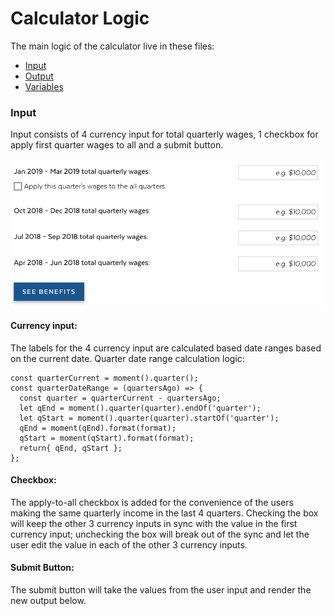 # Calculator Logic
The main logic of the calculator live in these files:
- [Input](./src/components/Form/index.js)
- [Output](./src/components/Form/output.js)
- [Variables](./src/data/variables.json)

### Input

Input consists of 4 currency input for total quarterly wages, 1 checkbox for apply first quarter wages to all and a submit button.

![input screenshot](./media/input.png)


#### Currency input:
The labels for the 4 currency input are calculated based date ranges based on the current date.
Quarter date range calculation logic:
```
const quarterCurrent = moment().quarter();
const quarterDateRange = (quartersAgo) => {
  const quarter = quarterCurrent - quartersAgo;
  let qEnd = moment().quarter(quarter).endOf('quarter');
  let qStart = moment().quarter(quarter).startOf('quarter');
  qEnd = moment(qEnd).format(format);
  qStart = moment(qStart).format(format);
  return{ qEnd, qStart };
};
```

#### Checkbox:
The apply-to-all checkbox is added for the convenience of the users making the same quarterly income in the last 4 quarters. Checking the box will keep the other 3 currency inputs in sync with the value in the first currency input; unchecking the box will break out of the sync and let the user edit the value in each of the other 3 currency inputs.

#### Submit Button:
The submit button will take the values from the user input and render the new output below.
